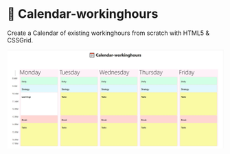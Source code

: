 # 📆 Calendar-workinghours
Create a Calendar of existing workinghours from scratch with HTML5 & CSSGrid.

![Calendar-workinghours](https://github.com/dianavile/Calendar/blob/main/Calender-workinghours.JPG)
